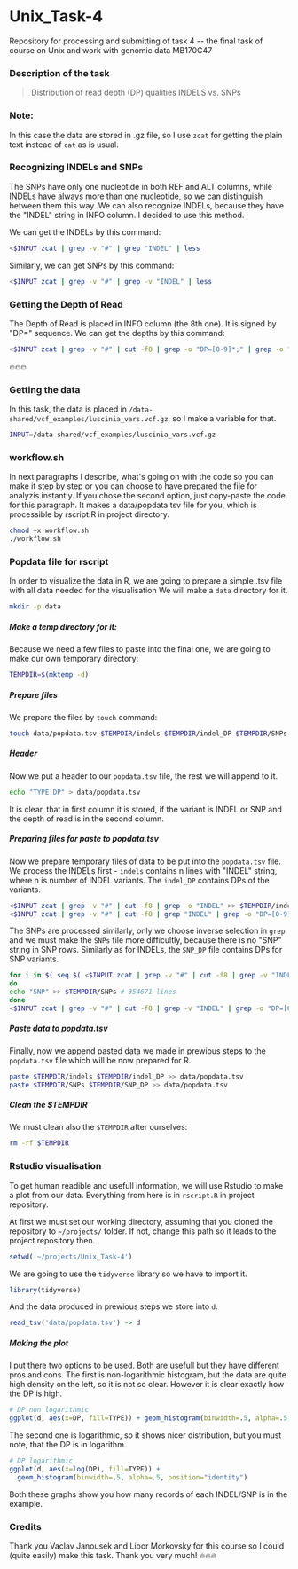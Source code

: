 # Unix_Task-4
Repository for processing and submitting of task 4 -- the final task of course on Unix and work with genomic data MB170C47

### Description of the task
> Distribution of read depth (DP) qualities INDELS vs. SNPs

### Note:
In this case the data are stored in .gz file, so I use `zcat` for getting the plain text instead of `cat` as is usual.

### Recognizing INDELs and SNPs
The SNPs have only one nucleotide in both REF and ALT columns, while INDELs have always more than one nucleotide, so we can distinguish between them this way. We can also recognize INDELs, because they have the "INDEL" string in INFO column. I decided to use this method.

We can get the INDELs by this command:
```sh
<$INPUT zcat | grep -v "#" | grep "INDEL" | less
```

Similarly, we can get SNPs by this command:
```sh
<$INPUT zcat | grep -v "#" | grep -v "INDEL" | less
```

### Getting the Depth of Read
The Depth of Read is placed in INFO column (the 8th one). It is signed by "DP=" sequence.
We can get the depths by this command:
```sh
<$INPUT zcat | grep -v "#" | cut -f8 | grep -o "DP=[0-9]*;" | grep -o "[0-9]*" | less
```
🔥🔥🔥

### Getting the data
In this task, the data is placed in `/data-shared/vcf_examples/luscinia_vars.vcf.gz`, so I make a variable for that.
```sh
INPUT=/data-shared/vcf_examples/luscinia_vars.vcf.gz
```

### workflow.sh
In next paragraphs I describe, what's going on with the code so you can make it step by step or you can choose to have prepared the file for analyzis instantly.
If you chose the second option, just copy-paste the code for this paragraph. It makes a data/popdata.tsv file for you, which is processible by rscript.R in project directory.
```sh
chmod +x workflow.sh
./workflow.sh
```

### Popdata file for rscript
In order to visualize the data in R, we are going to prepare a simple .tsv file with all data needed for the visualisation
We will make a `data` directory for it.
```sh
mkdir -p data
```

##### Make a temp directory for it:
Because we need a few files to paste into the final one, we are going to make our own temporary directory:
```sh
TEMPDIR=$(mktemp -d)
```

##### Prepare files
We prepare the files by `touch` command:
```sh
touch data/popdata.tsv $TEMPDIR/indels $TEMPDIR/indel_DP $TEMPDIR/SNPs $TEMPDIR/SNP_DP
```

##### Header
Now we put a header to our `popdata.tsv` file, the rest we will append to it.
```sh
echo "TYPE DP" > data/popdata.tsv
```
It is clear, that in first column it is stored, if the variant is INDEL or SNP and the depth of read is in the second column.

##### Preparing files for paste to popdata.tsv
Now we prepare temporary files of data to be put into the `popdata.tsv` file.
We process the INDELs first - `indels` contains n lines with "INDEL" string, where n is number of INDEL variants. The `indel_DP` contains DPs of the variants.
```sh
<$INPUT zcat | grep -v "#" | cut -f8 | grep -o "INDEL" >> $TEMPDIR/indels # 99537 lines
<$INPUT zcat | grep -v "#" | cut -f8 | grep "INDEL" | grep -o "DP=[0-9]*;" | grep -o "[0-9]*" >> $TEMPDIR/indel_DP
```
The SNPs are processed similarly, only we choose inverse selection in `grep` and we must make the `SNPs` file more difficultly, because there is no "SNP" string in SNP rows. Similarly as for INDELs, the `SNP_DP` file contains DPs for SNP variants.
```sh 
for i in $( seq $( <$INPUT zcat | grep -v "#" | cut -f8 | grep -v "INDEL" | wc -l ) )
do
echo "SNP" >> $TEMPDIR/SNPs # 354671 lines
done
<$INPUT zcat | grep -v "#" | cut -f8 | grep -v "INDEL" | grep -o "DP=[0-9]*;" | grep -o "[0-9]*" >> $TEMPDIR/SNP_DP
```

##### Paste data to popdata.tsv
Finally, now we append pasted data we made in prewious steps to the `popdata.tsv` file which will be now prepared for R.
```sh
paste $TEMPDIR/indels $TEMPDIR/indel_DP >> data/popdata.tsv
paste $TEMPDIR/SNPs $TEMPDIR/SNP_DP >> data/popdata.tsv
```

##### Clean the $TEMPDIR
We must clean also the `$TEMPDIR` after ourselves:
```sh 
rm -rf $TEMPDIR
```

### Rstudio visualisation
To get human readible and usefull information, we will use Rstudio to make a plot from our data.
Everything from here is in `rscript.R` in project repository.

At first we must set our working directory, assuming that you cloned the repository to `~/projects/` folder. If not, change this path so it leads to the project repository then.
```r
setwd('~/projects/Unix_Task-4')
```
We are going to use the `tidyverse` library so we have to import it.
```r
library(tidyverse)
```
And the data produced in prewious steps we store into `d`.
```r
read_tsv('data/popdata.tsv') -> d
```

##### Making the plot
I put there two options to be used. Both are usefull but they have different pros and cons. The first is non-logarithmic histogram, but the data are quite high density on the left, so it is not so clear. However it is clear exactly how the DP is high.
```r
# DP non logarithmic
ggplot(d, aes(x=DP, fill=TYPE)) + geom_histogram(binwidth=.5, alpha=.5, position="identity")
```
The second one is logarithmic, so it shows nicer distribution, but you must note, that the DP is in logarithm.
```r
# DP logarithmic
ggplot(d, aes(x=log(DP), fill=TYPE)) +
  geom_histogram(binwidth=.5, alpha=.5, position="identity")
```

Both these graphs show you how many records of each INDEL/SNP is in the example.

### Credits
Thank you Vaclav Janousek and Libor Morkovsky for this course so I could (quite easily) make this task.
Thank you very much!
🔥🔥🔥
